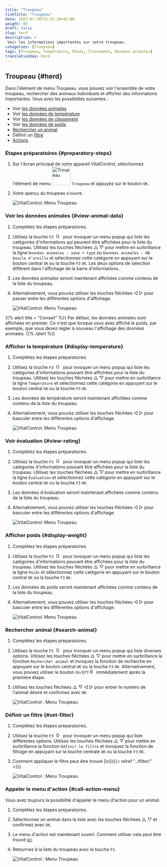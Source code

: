 ```yaml
---
title: "Troupeau"
linkTitle: "Troupeau"
date: 2023-07-28T13:25:28+02:00
weight: 80
draft: false
slug: herd
description: >
 Voir les informations importantes sur votre troupeau.
categories: [Troupeau]
tags: [Troupeau, Température, Poids, Classement, Données animales]
translationKey: herd
---
```

## Troupeau {#herd}

Dans l'élément de menu Troupeau, vous pouvez voir l'ensemble de votre troupeau, rechercher des animaux individuels et afficher des informations importantes. Vous avez les possibilités suivantes :

- Voir [les données animales](#voir-les-données-animales)
- Voir [les données de température](#afficher-la-température)
- Voir [les données de classement](#voir-évaluation)
- Voir [les données de poids](#afficher-poids)
- [Rechercher un animal](#rechercher-animal)
- Définir un [filtre](#définir-un-filtre)
- [Actions](#appeler-le-menu-daction)

### Étapes préparatoires {#preparatory-steps}

1. Sur l'écran principal de votre appareil VitalControl, sélectionnez l'élément de menu <img src="/icons/main/herd.svg" width="60" align="bottom" alt="Troupeau" /> `Troupeau` et appuyez sur le bouton `OK`.

2. Votre aperçu du troupeau s'ouvre.

    ![VitalControl: Menu Troupeau](images/herde.png "Troupeau")

### Voir les données animales {#view-animal-data}

1. Complétez les étapes préparatoires.

2. Utilisez la touche `F3` &nbsp;<img src="/icons/footer/open-popup.svg" width="15" align="bottom" alt="Ouvrir le popup" />&nbsp; pour invoquer un menu popup qui liste les catégories d'informations qui peuvent être affichées pour la liste du troupeau. Utilisez les touches fléchées △ ▽ pour mettre en surbrillance la ligne `Données animales : sexe + type` ou `Données animales : N0 boucle d'oreille` et sélectionnez cette catégorie en appuyant sur le bouton central `OK` ou la touche `F3` `OK`. Les deux options de sélection diffèrent dans l'affichage de la barre d'informations.

3. Les données animales seront maintenant affichées comme contenu de la liste du troupeau.

4. Alternativement, vous pouvez utiliser les touches fléchées ◁ ▷ pour passer entre les différentes options d'affichage.

    ![VitalControl: Menu Troupeau](images/animaldata.png "Voir les données animales")

{{% alert title = "Conseil" %}}
Par défaut, les données animales sont affichées en premier. Ce n'est que lorsque vous avez affiché le poids, par exemple, que vous devez régler à nouveau l'affichage des données animales.
{{% /alert %}}

### Afficher la température {#display-temperature}

1. Complétez les étapes préparatoires.

2. Utilisez la touche `F3` &nbsp;<img src="/icons/footer/open-popup.svg" width="15" align="bottom" alt="Ouvrir le menu popup" />&nbsp; pour invoquer un menu popup qui liste les catégories d'informations pouvant être affichées pour la liste du troupeau. Utilisez les touches fléchées △ ▽ pour mettre en surbrillance la ligne `Température` et sélectionnez cette catégorie en appuyant sur le bouton central `OK` ou la touche `F3` `OK`.

3. Les données de température seront maintenant affichées comme contenu de la liste du troupeau.

4. Alternativement, vous pouvez utiliser les touches fléchées ◁ ▷ pour basculer entre les différentes options d'affichage.

    ![VitalControl: Menu Troupeau](images/temperature.png "Afficher la température")

### Voir évaluation {#view-rating}

1. Complétez les étapes préparatoires.

2. Utilisez la touche `F3` &nbsp;<img src="/icons/footer/open-popup.svg" width="15" align="bottom" alt="Ouvrir le menu popup" />&nbsp; pour invoquer un menu popup qui liste les catégories d'informations pouvant être affichées pour la liste du troupeau. Utilisez les touches fléchées △ ▽ pour mettre en surbrillance la ligne `Évaluation` et sélectionnez cette catégorie en appuyant sur le bouton central `OK` ou la touche `F3` `OK`.

3. Les données d'évaluation seront maintenant affichées comme contenu de la liste du troupeau.

4. Alternativement, vous pouvez utiliser les touches fléchées ◁ ▷ pour basculer entre les différentes options d'affichage.

    ![VitalControl: Menu Troupeau](images/rating.png "Voir évaluation")

### Afficher poids {#display-weight}

1. Complétez les étapes préparatoires.

2. Utilisez la touche `F3` &nbsp;<img src="/icons/footer/open-popup.svg" width="15" align="bottom" alt="Ouvrir le menu popup" />&nbsp; pour invoquer un menu popup qui liste les catégories d'informations pouvant être affichées pour la liste du troupeau. Utilisez les touches fléchées △ ▽ pour mettre en surbrillance la ligne `Poids` et sélectionnez cette catégorie en appuyant sur le bouton central `OK` ou la touche `F3` `OK`.

3. Les données de poids seront maintenant affichées comme contenu de la liste du troupeau.

4. Alternativement, vous pouvez utiliser les touches fléchées ◁ ▷ pour basculer entre les différentes options d'affichage.

    ![VitalControl: Menu Troupeau](images/weight.png "Afficher poids")

### Rechercher animal {#search-animal}

1. Complétez les étapes préparatoires.

2. Utilisez la touche `F3` &nbsp;<img src="/icons/footer/open-popup.svg" width="15" align="bottom" alt="Ouvrir le menu popup" />&nbsp; pour invoquer un menu popup qui liste diverses options. Utilisez les touches fléchées △ ▽ pour mettre en surbrillance la fonction `Rechercher animal` et invoquez la fonction de recherche en appuyant sur le bouton central `OK` ou la touche `F3` `OK`. Alternativement, vous pouvez utiliser le bouton `On/Off` <img src="/icons/footer/search.svg" width="15" align="bottom" alt="Recherche" /> immédiatement après la première étape.

3. Utilisez les touches fléchées △ ▽ ◁ ▷ pour entrer le numéro de l'animal désiré et confirmez avec `OK`.

    ![VitalControl : Menu Troupeau](images/search.png "Rechercher animal")

### Définir un filtre {#set-filter}

1. Complétez les étapes préparatoires.

2. Utilisez la touche `F3` &nbsp;<img src="/icons/footer/open-popup.svg" width="15" align="bottom" alt="Ouvrir popup" />&nbsp; pour invoquer un menu popup qui liste différentes options. Utilisez les touches fléchées △ ▽ pour mettre en surbrillance la fonction `Définir le filtre` et invoquez la fonction de filtrage en appuyant sur la touche centrale `OK` ou la touche `F3` `OK`.

3. Comment appliquer le filtre peut être trouvé [ici]({{< relref "../filter/" >}}).

    ![VitalControl : Menu Troupeau](images/setfilter.png "Rechercher animal")

### Appeler le menu d'action {#call-action-menu}

Vous avez toujours la possibilité d'appeler le menu d'action pour un animal.

1. Complétez les étapes préparatoires.

2. Sélectionnez un animal dans la liste avec les touches fléchées △ ▽ et confirmez avec `OK`.

3. Le menu d'action est maintenant ouvert. Comment utiliser cela peut être trouvé [ici](../actions).

4. Retournez à la liste du troupeau avec la touche `F3`.

    ![VitalControl : Menu Troupeau](images/action.png "Appeler actions")
